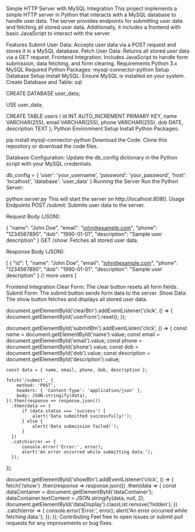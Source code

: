 Simple HTTP Server with MySQL Integration
This project implements a simple HTTP server in Python that interacts with a MySQL database to handle user data. The server provides endpoints for submitting user data and fetching all stored user data. Additionally, it includes a frontend with basic JavaScript to interact with the server.

Features
Submit User Data: Accepts user data via a POST request and stores it in a MySQL database.
Fetch User Data: Returns all stored user data via a GET request.
Frontend Integration: Includes JavaScript to handle form submission, data fetching, and form clearing.
Requirements
Python 3.x
MySQL
Required Python Packages: mysql-connector-python
Setup
Database Setup
Install MySQL: Ensure MySQL is installed on your system.
Create Database and Table:
sql

CREATE DATABASE user_data;

USE user_data;

CREATE TABLE users (
    id INT AUTO_INCREMENT PRIMARY KEY,
    name VARCHAR(255),
    email VARCHAR(255),
    phone VARCHAR(255),
    dob DATE,
    description TEXT
);
Python Environment Setup
Install Python Packages:

pip install mysql-connector-python
Download the Code: Clone this repository or download the code files.

Database Configuration: Update the db_config dictionary in the Python script with your MySQL credentials.

db_config = {
    'user': 'your_username',
    'password': 'your_password',
    'host': 'localhost',
    'database': 'user_data'
}
Running the Server
Run the Python Server:

python server.py
This will start the server on http://localhost:8080.
Usage
Endpoints
POST /submit: Submits user data to the server.

Request Body (JSON):


{
    "name": "John Doe",
    "email": "john@example.com",
    "phone": "1234567890",
    "dob": "1990-01-01",
    "description": "Sample user description"
}
GET /show: Fetches all stored user data.

Response Body (JSON):


[
    {
        "id": 1,
        "name": "John Doe",
        "email": "john@example.com",
        "phone": "1234567890",
        "dob": "1990-01-01",
        "description": "Sample user description"
    }
    // more users
]

Frontend Integration
Clear Form: The clear button resets all form fields.
Submit Form: The submit button sends form data to the server.
Show Data: The show button fetches and displays all stored user data.

document.getElementById('clearBtn').addEventListener('click', () => {
    document.getElementById('userForm').reset();
});

document.getElementById('submitBtn').addEventListen('click', () => {
    const name = document.getElementById('name').value;
    const email = document.getElementById('email').value;
    const phone = document.getElementById('phone').value;
    const dob = document.getElementById('dob').value;
    const description = document.getElementById('description').value;

    const data = { name, email, phone, dob, description };

    fetch('/submit', {
        method: 'POST',
        headers: { 'Content-Type': 'application/json' },
        body: JSON.stringify(data),
    }).then(response => response.json())
      .then(data => {
          if (data.status === 'success') {
              alert('Data submitted successfully!');
          } else {
              alert('Data submission failed!');
          }
      })
      .catch(error => {
          console.error('Error:', error);
          alert('An error occurred while submitting data.');
      });
});

document.getElementById('showBtn').addEventListener('click', () => {
    fetch('/show')
        .then(response => response.json())
        .then(data => {
            const dataContainer = document.getElementById('dataContainer');
            dataContainer.textContent = JSON.stringify(data, null, 2);
            document.getElementById('dataDisplay').classList.remove('hidden');
        })
        .catch(error => {
            console.error('Error:', error);
            alert('An error occurred while fetching data.');
        });
});
Contributing
Feel free to open issues or submit pull requests for any improvements or bug fixes.